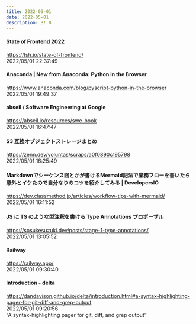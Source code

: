 ```yaml
---
title: 2022-05-01
date: 2022-05-01
description: B! 8
---
```


#### State of Frontend 2022
https://tsh.io/state-of-frontend/<br>
2022/05/01 22:37:49<br>


#### Anaconda | New from Anaconda: Python in the Browser
https://www.anaconda.com/blog/pyscript-python-in-the-browser<br>
2022/05/01 19:49:37<br>


#### abseil / Software Engineering at Google
https://abseil.io/resources/swe-book<br>
2022/05/01 16:47:47<br>


#### S3 互換オブジェクトストレージまとめ
https://zenn.dev/voluntas/scraps/a0f0890c195798<br>
2022/05/01 16:25:49<br>


#### Markdownでシーケンス図とかが書けるMermaid記法で業務フローを書いたら意外とイケたので自分なりのコツを紹介してみる | DevelopersIO
https://dev.classmethod.jp/articles/workflow-tips-with-mermaid/<br>
2022/05/01 16:11:52<br>


#### JS に TS のような型注釈を書ける Type Annotations プロポーザル
https://sosukesuzuki.dev/posts/stage-1-type-annotations/<br>
2022/05/01 13:05:52<br>


#### Railway
https://railway.app/<br>
2022/05/01 09:30:40<br>


#### Introduction - delta
https://dandavison.github.io/delta/introduction.html#a-syntax-highlighting-pager-for-git-diff-and-grep-output<br>
2022/05/01 09:20:56<br>
“A syntax-highlighting pager for git, diff, and grep output”


